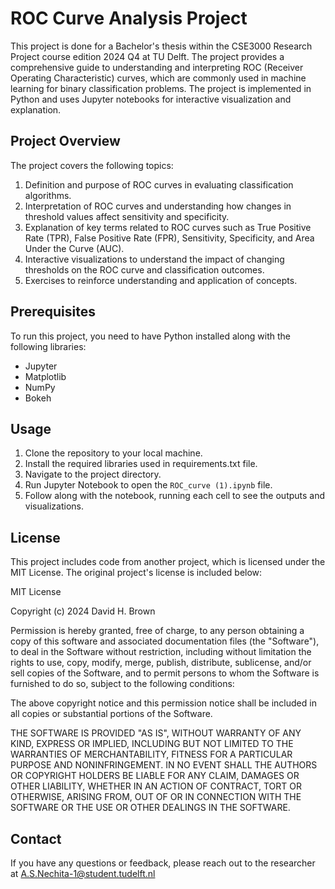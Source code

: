 # ROC Curve Analysis Project

This project is done for a Bachelor's thesis within the CSE3000 Research Project course edition 2024 Q4 at TU Delft. 
The project provides a comprehensive guide to understanding and interpreting ROC (Receiver Operating Characteristic) curves, which are commonly used in machine learning for binary classification problems. 
The project is implemented in Python and uses Jupyter notebooks for interactive visualization and explanation.

## Project Overview

The project covers the following topics:

1. Definition and purpose of ROC curves in evaluating classification algorithms.
2. Interpretation of ROC curves and understanding how changes in threshold values affect sensitivity and specificity.
3. Explanation of key terms related to ROC curves such as True Positive Rate (TPR), False Positive Rate (FPR), Sensitivity, Specificity, and Area Under the Curve (AUC).
4. Interactive visualizations to understand the impact of changing thresholds on the ROC curve and classification outcomes.
5. Exercises to reinforce understanding and application of concepts.

## Prerequisites

To run this project, you need to have Python installed along with the following libraries:

- Jupyter
- Matplotlib
- NumPy
- Bokeh

## Usage

1. Clone the repository to your local machine.
2. Install the required libraries used in requirements.txt file.
3. Navigate to the project directory.
4. Run Jupyter Notebook to open the `ROC_curve (1).ipynb` file.
5. Follow along with the notebook, running each cell to see the outputs and visualizations.

## License

This project includes code from another project, which is licensed under the MIT License. The original project's license is included below:

MIT License

Copyright (c) 2024 David H. Brown

Permission is hereby granted, free of charge, to any person obtaining a copy
of this software and associated documentation files (the "Software"), to deal
in the Software without restriction, including without limitation the rights
to use, copy, modify, merge, publish, distribute, sublicense, and/or sell
copies of the Software, and to permit persons to whom the Software is
furnished to do so, subject to the following conditions:

The above copyright notice and this permission notice shall be included in all
copies or substantial portions of the Software.

THE SOFTWARE IS PROVIDED "AS IS", WITHOUT WARRANTY OF ANY KIND, EXPRESS OR
IMPLIED, INCLUDING BUT NOT LIMITED TO THE WARRANTIES OF MERCHANTABILITY,
FITNESS FOR A PARTICULAR PURPOSE AND NONINFRINGEMENT. IN NO EVENT SHALL THE
AUTHORS OR COPYRIGHT HOLDERS BE LIABLE FOR ANY CLAIM, DAMAGES OR OTHER
LIABILITY, WHETHER IN AN ACTION OF CONTRACT, TORT OR OTHERWISE, ARISING FROM,
OUT OF OR IN CONNECTION WITH THE SOFTWARE OR THE USE OR OTHER DEALINGS IN THE
SOFTWARE.

## Contact

If you have any questions or feedback, please reach out to the researcher at A.S.Nechita-1@student.tudelft.nl